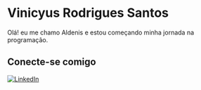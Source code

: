 # Vinicyus Rodrigues Santos 
Olá! eu me chamo Aldenis e estou começando minha jornada na programação.
## Conecte-se comigo
[![LinkedIn](https://img.shields.io/badge/LinkedIn-0077B5?style=for-the-badge&logo=linkedin&logoColor=white)](https://www.linkedin.com/in/vinicyus-rodrigues-santos-364343149/)
